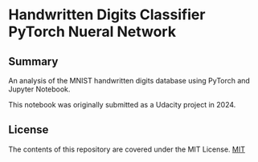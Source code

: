 # Handwritten Digits Classifier PyTorch Nueral Network

## Summary
An analysis of the MNIST handwritten digits database using PyTorch and Jupyter Notebook.

This notebook was originally submitted as a Udacity project in 2024.

## License
The contents of this repository are covered under the MIT License.
[MIT](https://choosealicense.com/licenses/mit/)
